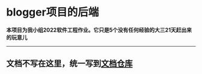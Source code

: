 # blogger项目的后端
**本项目为我小组2022软件工程作业。它只是5个没有任何经验的大三21天赶出来的玩意儿**  
___
## 文档不写在这里，统一写到[文档仓库](https://github.com/9-Extra/MangoBlogDocs)
